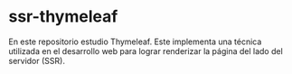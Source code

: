 # ssr-thymeleaf
En este repositorio estudio Thymeleaf. Este implementa una técnica utilizada en el desarrollo web para lograr renderizar la página del lado del servidor (SSR).

